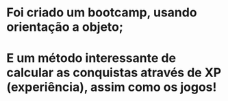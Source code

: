 # Foi criado um bootcamp, usando orientação a objeto; 
# E um método interessante de calcular as conquistas através de XP (experiência), assim como os jogos!
